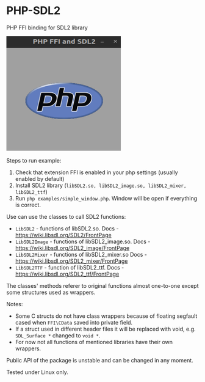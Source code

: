 # PHP-SDL2

PHP FFI binding for SDL2 library

[<img src="./resources/logo_displayed.png" width="300" height="300" />](./resources/logo_displayed.png)

Steps to run example:
1) Check that extension FFI is enabled in your php settings (usually enabled by default)
2) Install SDL2 library (`libSDL2.so, libSDL2_image.so, libSDL2_mixer, libSDL2_ttf`)
3) Run `php examples/simple_window.php`. Window will be open if everything is correct.

Use can use the classes to call SDL2 functions:
- `LibSDL2` - functions of libSDL2.so. Docs - https://wiki.libsdl.org/SDL2/FrontPage
- `LibSDL2Image` - functions of libSDL2_image.so. Docs - https://wiki.libsdl.org/SDL2_image/FrontPage
- `LibSDL2Mixer` - functions of libSDL2_mixer.so Docs - https://wiki.libsdl.org/SDL2_mixer/FrontPage
- `LibSDL2TTF` - function of libSDL2_ttf. Docs - https://wiki.libsdl.org/SDL2_ttf/FrontPage

The classes' methods referer to original functions almost one-to-one except some structures used as wrappers.

Notes:
- Some C structs do not have class wrappers because of floating segfault cased when `FFI\CData` saved into private field.
- If a struct used in different header files it will be replaced with void, e.g. `SDL_Surface *` changed to `void *`.
- For now not all functions of mentioned libraries have their own wrappers.

Public API of the package is unstable and can be changed in any moment.

Tested under Linux only.